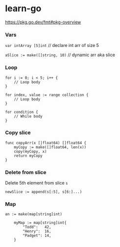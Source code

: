 # learn-go
https://pkg.go.dev/fmt#pkg-overview

### Vars

`var intArray [5]int` // declare int arr of size 5

`aSlice := make([]string, 10)` // dynamic arr aka slice

### Loop

```
for i := 0; i < 5; i++ {
    // Loop body
}
```

```
for index, value := range collection {
    // Loop body
}
```

```
for condition {
    // While body
}
```

### Copy slice

```
func copyArr(x []float64) []float64 {
	myCopy := make([]float64, len(x))
	copy(myCopy, x)
	return myCopy
}
```

### Delete from slice

Delete 5th element from slice `s`
```
newSlice := append(s[:5], s[6:]...)
```

### Map

```an := make(map[string]int)```

```
	myMap := map[string]int{
		"Todd":   42,
		"Henry":  16,
		"Padget": 14,
	}
```
